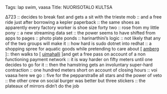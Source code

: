 Tags: lap swim, vaasa
Title: NUORISOTALO KULTSA
  
∆723 :: decides to break fast and gets a sit with the trieste mob :: and a free ride just after borrowing a kepler paperback :: the same shoes as apparently every factory worker is shoe size forty two :: rose from my little pony :: a new streaming data set :: the power seems to have shifted  from apps to pages :: photo plate ponds :: harinarthini’s logic :: not likely that any of the two groups will make it :: how hard is sudo dotnet into redhat :: a shopping spree for aquatic goods while pretending to care about [ [amberg](https://en.m.wikipedia.org/wiki/Amberg) ]:: then walks to [ [uimahalli](https://www.vaasa.fi/asu-ja-ela/vapaa-aika/liikunta-ja-ulkoilu/uimahalli/#40bd451c) ]and get a free pass on account of a non functioning payment network :: it is way harder on fifty meters until one decides to go for it :: then the hamstring gets an involuntary super-hard contraction :: one hundred meters short on account of closing hours :: voi vaasa here we go :: five for the pepparstraße all stars and the power of veto :: the other crew on social burger was better but three stickers :: the plateaux of mirrors didn’t do the job